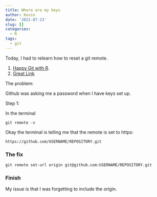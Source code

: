 ```yaml
---
title: Where are my keys
author: Kevin
date: '2021-07-23'
slug: []
categories:
  - R
tags:
  - git
---
```


Today, I had to relearn how to reset a git remote.

1.  [Happy Git with R](https://happygitwithr.com/ssh-keys.html#ssh-keys).
2.  [Great Link](https://docs.github.com/en/get-started/getting-started-with-git/managing-remote-repositories)

The problem:

Github was asking me a password when I have keys set up.

Step 1:

In the terminal

    git remote -v 

Okay the terminal is telling me that the remote is set to https:

    https://github.com/USERNAME/REPOSITORY.git

### The fix

    git remote set-url origin git@github.com:USERNAME/REPOSITORY.git

### Finish

My issue is that I was forgetting to include the origin.
